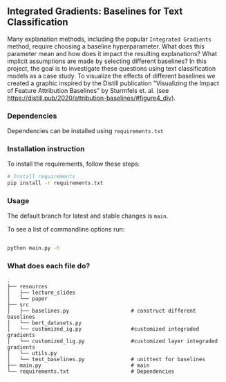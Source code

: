 <!--# iml_project -->
<h2 align="left">
Integrated Gradients: Baselines for Text Classification
</h2>

Many explanation methods, including the popular `Integrated Gradients` method, require choosing a baseline hyperparameter. What does this parameter mean and how does it impact the resulting explanations? What implicit assumptions are made by selecting different baselines?
In this project, the goal is to investigate these questions using text classification models as a case study.
To visualize the effects of different baselines we created a graphic inspired by the Distill publication "Visualizing the Impact of Feature Attribution Baselines" by Sturmfels et. al. (see https://distill.pub/2020/attribution-baselines/#figure4_div).

### Dependencies

Dependencies can be installed using `requirements.txt`

### Installation instruction
To install the requirements, follow these steps:
```bash
# Install requirements
pip install -r requirements.txt

```

### Usage
The default branch for latest and stable changes is `main`.

To see a list of commandline options run:
```bash

python main.py -h

```

### What does each file do?

    .
    ├── resources
    │   ├── lecture_slides    
    │   └── paper                         
    ├── src                     
    │   ├── baselines.py                    # construct different baselines
    │   └── bert_datasets.py                
    │   └── customized_ig.py                #customized integraded gradients
    │   └── customized_lig.py               #customized layer integraded gradients
    │   └── utils.py                            
    │   └── test_baselines.py               # unittest for baselines
    ├── main.py                             # main
    └── requirements.txt                    # Dependencies
